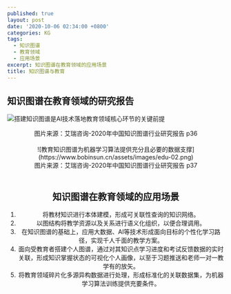 ```yaml
---
published: true
layout: post
date: '2020-10-06 02:34:00 +0800'
categories: KG
tags:
  - 知识图谱
  - 教育领域
  - 应用场景
excerpt: 知识图谱在教育领域的应用场景
title: 知识图谱与教育
---
```

## 知识图谱在教育领域的研究报告

![搭建知识图谱是AI技术落地教育领域核心环节的关键前提](https://www.bobinsun.cn/assets/images/edu-01.png)
<center>图片来源：艾瑞咨询-2020年中国知识图谱行业研究报告 p36<center/>
<br>
![教育知识图谱为机器学习算法提供充分且必要的数据支撑](https://www.bobinsun.cn/assets/images/edu-02.png)
<center>图片来源：艾瑞咨询-2020年中国知识图谱行业研究报告 p37<center/>
<br>
  
## 知识图谱在教育领域的应用场景
  
1. 将教材知识进行本体建模，形成可关联性查询的知识网络。
2. 以图结构将教学资源以及关系进行语义化组织，以便合理调用。
3. 在知识图谱的基础上，应用大数据、AI等技术形成面向目标的个性化学习路径，实现千人千面的教学方案。
4. 面向受教育者搭建个人图谱，通过对其知识点学习进度和考试反馈数据的实时关联，形成知识掌握状态的可视化个人画像，以至于习题推送和老师一对一教学有的放矢。
5. 将教育领域碎片化多源异构数据进行处理，形成标准化的关联数据集，为机器学习算法训练提供充要条件。
